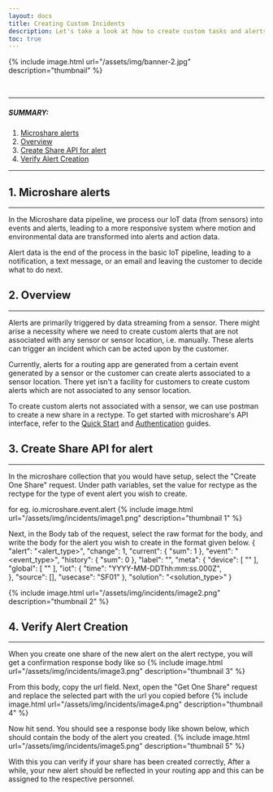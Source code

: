 ```yaml
---
layout: docs
title: Creating Custom Incidents
description: Let's take a look at how to create custom tasks and alerts not associated with any sensor or sensor location
toc: true
---
```


{% include image.html url="/assets/img/banner-2.jpg" description="thumbnail" %}

<br>

---------------------------------------

##### SUMMARY: 

1. [Microshare alerts](./#1-microshare-alerts)
2. [Overview](./#2-overview)
3. [Create Share API for alert](./#3-create-share-api-for-alert)
4. [Verify Alert Creation](./#4-verify-alert-creation)

---------------------------------------

## 1. Microshare alerts
---------------------------------------

In the Microshare data pipeline, we process our IoT data (from sensors) into events and alerts, leading to a more responsive system where motion and environmental data are transformed into alerts and action data.

Alert data is the end of the process in the basic IoT pipeline, leading to a notification, a text message, or an email and leaving the customer to decide what to do next.



## 2. Overview
---------------------------------------

Alerts are primarily triggered by data streaming from a sensor. There might arise a necessity where we need to create custom alerts that are not associated with any sensor or sensor location, i.e. manually. These alerts can trigger an incident which can be acted upon by the customer.

Currently, alerts for a routing app are generated from a certain event generated by a sensor or the customer can create alerts associated to a sensor location. There yet isn't a facility for customers to create custom alerts which are not associated to any sensor location.

To create custom alerts not associated with a sensor, we can use postman to create a new share in a rectype. 
To get started with microshare's API interface, refer to the [Quick Start](https://docs.microshare.io/docs/2/technical/api/quick-start/) and [Authentication](https://docs.microshare.io/docs/2/technical/api/authentication/) guides.

## 3. Create Share API for alert
---------------------------------------

In the microshare collection that you would have setup, select the "Create One Share" request. Under path variables, set the value for rectype as the rectype for the type of event alert you wish to create.

for eg. io.microshare.event.alert
{% include image.html url="/assets/img/incidents/image1.png" description="thumbnail 1" %}

Next, in the Body tab of the request, select the raw format for the body, and write the body for the alert you wish to create in the format given below.
{ 
  "alert": "<alert_type>", 
  "change": 1, 
  "current": { 
    "sum": 1 
  }, 
  "event": "<event_type>", 
  "history": { 
    "sum": 0 
  }, 
  "label": "<label>", 
  "meta": { 
    "device": [ 
      "<location>"
    ], 
    "global": [ 
      "<organisation>"
    ], 
    "iot": { 
        "time": "YYYY-MM-DDThh:mm:ss.000Z",    
    }, 
    "source": [], 
    "usecase": "SF01" 
  }, 
  "solution": "<solution_type>" 
} 

{% include image.html url="/assets/img/incidents/image2.png" description="thumbnail 2" %}

## 4. Verify Alert Creation
---------------------------------------
When you create one share of the new alert on the alert rectype, you will get a confirmation response body like so
{% include image.html url="/assets/img/incidents/image3.png" description="thumbnail 3" %}

From this body, copy the url field. Next, open the "Get One Share" request and replace the selected part with the url you copied before
{% include image.html url="/assets/img/incidents/image4.png" description="thumbnail 4" %}

Now hit send. You should see a response body like shown below, which should contain the body of the alert you created. 
{% include image.html url="/assets/img/incidents/image5.png" description="thumbnail 5" %}

With this you can verify if your share has been created correctly, After a while, your new alert should be reflected in your routing app and this can be assigned to the respective personnel.
